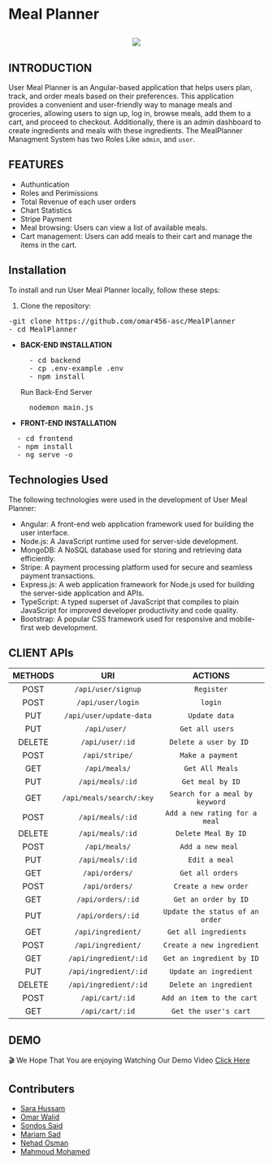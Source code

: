 # Meal Planner

<p align="center" style="margin-top:6%;margin-bottom:6%;">
  <img  src="https://media0.giphy.com/media/v1.Y2lkPTc5MGI3NjExZjExM2M0NjU2NDIxODVjZmJlYWM3ODZmNDYzZTA0YmRkZDkyZjRkMyZlcD12MV9pbnRlcm5hbF9naWZzX2dpZklkJmN0PWc/6jnKmSpBoJLaw/giphy.gif" />
</p>

## INTRODUCTION
User Meal Planner is an Angular-based application that helps users plan, track, and order meals based on their preferences. This application provides a convenient and user-friendly way to manage meals and groceries, allowing users to sign up, log in, browse meals, add them to a cart, and proceed to checkout. Additionally, there is an admin dashboard to create ingredients and meals with these ingredients.
The MealPlanner Managment System has two Roles Like `admin`, and `user`.</br>

## FEATURES
- Authuntication
- Roles and Perimissions
- Total Revenue of each user orders
- Chart Statistics
- Stripe Payment
- Meal browsing: Users can view a list of available meals.
- Cart management: Users can add meals to their cart and manage the items in the cart.
## Installation

To install and run User Meal Planner locally, follow these steps:

1. Clone the repository:
<pre>
-git clone https://github.com/omar456-asc/MealPlanner
- cd MealPlanner
</pre>
- **BACK-END INSTALLATION**
  <pre>
    - cd backend
    - cp .env-example .env
    - npm install
  </pre>
  Run Back-End Server
  <pre>
    nodemon main.js
  </pre>
- **FRONT-END INSTALLATION**
<pre>
  - cd frontend
  - npm install
  - ng serve -o
</pre>
## Technologies Used

The following technologies were used in the development of User Meal Planner:

- Angular: A front-end web application framework used for building the user interface.
- Node.js: A JavaScript runtime used for server-side development.
- MongoDB: A NoSQL database used for storing and retrieving data efficiently.
- Stripe: A payment processing platform used for secure and seamless payment transactions.
- Express.js: A web application framework for Node.js used for building the server-side application and APIs.
- TypeScript: A typed superset of JavaScript that compiles to plain JavaScript for improved developer productivity and code quality.
- Bootstrap: A popular CSS framework used for responsive and mobile-first web development.

## CLIENT APIs
<div align="center" style="width:100%">
    
|  METHODS      |         URI              | ACTIONS | 
| :---:         |         :---:            | :---: |   
| POST          | `/api/user/signup`          | `Register` | 
| POST           | `/api/user/login`            | `login` | 
| PUT           | `/api/user/update-data` | `Update data` | 
| PUT           | `/api/user/ `       | `Get all users  ` | 
| DELETE          | `/api/user/:id`           | `Delete a user by ID ` | 
| POST           | `/api/stripe/`           | `Make a payment ` | 
| GET           | `/api/meals/`      | `Get All Meals` | 
| PUT           | `/api/meals/:id`      | `Get meal by ID` | 
| GET        | `/api/meals/search/:key`      | `Search for a meal by keyword` | 
| POST          | `/api/meals/:id`            | `Add a new rating for a meal` | 
| DELETE           | `/api/meals/:id`       | `Delete Meal By ID` | 
| POST           | `/api/meals/`       | `Add a new meal ` | 
| PUT           | `/api/meals/:id`       | `Edit a meal` |   
| GET           | `/api/orders/`       | `Get all orders ` | 
| POST           | `/api/orders/`       | `Create a new order` | 
| GET           | `/api/orders/:id`       | `Get an order by ID` | 
| PUT           | `/api/orders/:id`       | `Update the status of an order` | 
| GET           | `/api/ingredient/`       | `Get all ingredients  ` |
| POST           | `/api/ingredient/`       | `Create a new ingredient` |
| GET           | `/api/ingredient/:id`       | `Get an ingredient by ID` |
| PUT           | `/api/ingredient/:id`       | `Update an ingredient` |
| DELETE           | `/api/ingredient/:id`       | `Delete an ingredient` |
| POST           | `/api/cart/:id`       | `Add an item to the cart ` |
| GET           | `/api/cart/:id`       | `Get the user's cart` |

 
</div> 

## DEMO
🎬
We Hope That You are enjoying Watching Our Demo Video 
[Click Here](https://youtu.be)
## Contributers

- [Sara Hussam](https://github.com/Sarahussam77)
- [Omar Walid](https://github.com/omar456-asc)
- [Sondos Said](https://github.com/Sondos11)
- [Mariam Sad](https://github.com/MariamSMoustafa)
- [Nehad Osman](https://github.com/nehadosman)
- [Mahmoud Mohamed](https://github.com/Mahmoud1499) 
